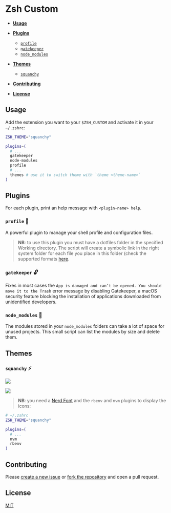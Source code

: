 # Zsh Custom

- **[Usage](#usage)**

- **[Plugins](#plugins)**
  - [`profile`](#profile-)
  - [`gatekeeper`](#gatekeeper-)
  - [`node_modules`](#node_modules-)

- **[Themes](#themes)**
  - [`squanchy`](#squanchy-)

- **[Contributing](#contributing)**

- **[License](#license)**

## Usage

Add the extension you want to your `$ZSH_CUSTOM` and activate it in your `~/.zshrc`:

```sh
ZSH_THEME="squanchy"

plugins=(
  # ...
  gatekeeper
  node-modules
  profile
  # ...
  themes # use it to switch theme with `theme <theme-name>`
)
```

## Plugins

For each plugin, print an help message with `<plugin-name> help`.
  
### `profile` 👤

A powerful plugin to manage your shell profile and configuration files.

> **NB**: to use this plugin you must have a dotfiles folder in the specified Working directory. The script will create a symbolic link in the right system folder for each file you place in this folder (check the supported formats [here](https://github.com/gabrielecanepa/zsh-custom/blob/master/plugins/profile/profile.plugin.zsh#L126-L159).

### `gatekeeper` 🔓

Fixes in most cases the `App is damaged and can’t be opened. You should move it to the Trash` error message by disabling Gatekeeper, a macOS security feature blocking the installation of applications downloaded from unidentified developers.

### `node_modules` 👀

The modules stored in your `node_modules` folders can take a lot of space for unused projects. This small script can list the modules by size and delete them.

## Themes

### `squanchy` ⚡️

![](https://github.com/gabrielecanepa/dotfiles/blob/master/images/squanchy1.png?raw=true)

![](https://github.com/gabrielecanepa/dotfiles/blob/master/images/squanchy2.png?raw=true)

> **NB**: you need a [Nerd Font](https://www.nerdfonts.com/font-downloads) and the `rbenv` and `nvm` plugins to display the icons:

```sh
# ~/.zshrc
ZSH_THEME="squanchy"

plugins=(
  # ...
  nvm
  rbenv
)
```

## Contributing

Please [create a new issue](./issues/new/choose) or [fork the repository](./fork) and open a pull request.

## License

[MIT](https://github.com/gabrielecanepa/.github/blob/master/LICENSE)
